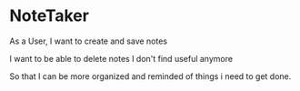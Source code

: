 # NoteTaker

As a User, I want to create and save notes

I want to be able to delete notes I don't find useful anymore

So that I can be more organized and reminded of things i need to get done.